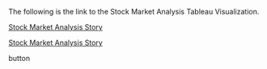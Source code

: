 The following is the link to the Stock Market Analysis Tableau Visualization.

[Stock Market Analysis Story](https://public.tableau.com/app/profile/tham.jay.shen/viz/StockMarketAnalysis_16577688695320/Story1)



<a href="https://public.tableau.com/app/profile/tham.jay.shen/viz/StockMarketAnalysis_16577688695320/Story1/" target="_blank">Stock Market Analysis Story</a>


<a onclick='window.open("https://public.tableau.com/app/profile/tham.jay.shen/viz/StockMarketAnalysis_16577688695320/Story1/");return false;'>button</a>
